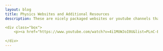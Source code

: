 ```yaml
---
layout: blog
title: Physics Websites and Additional Resources
description: These are nicely packaged websites or youtube channels that are nicely organized.

<div class="box">
    <p><a href="https://www.youtube.com/watch?v=4i1MUWJoI0U&list=PLnC-B2nn5puHyTyUVOe5U2SSQc55PNObr">Thermodynamics</a> </p>
        
</div>
---
```

